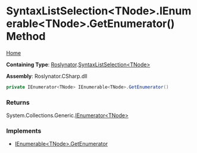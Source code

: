 # SyntaxListSelection\<TNode>\.IEnumerable\<TNode>\.GetEnumerator\(\) Method <a name="_Top"></a>

[Home](../../../README.md)

**Containing Type**: [Roslynator](../../README.md#_Top)\.[SyntaxListSelection\<TNode>](../README.md#_Top)

**Assembly**: Roslynator\.CSharp\.dll

```csharp
private IEnumerator<TNode> IEnumerable<TNode>.GetEnumerator()
```

### Returns

System\.Collections\.Generic\.[IEnumerator\<TNode>](https://docs.microsoft.com/en-us/dotnet/api/system.collections.generic.ienumerator-1)

### Implements

* [IEnumerable\<TNode>.GetEnumerator](https://docs.microsoft.com/en-us/dotnet/api/system.collections.generic.ienumerable-1.getenumerator)
